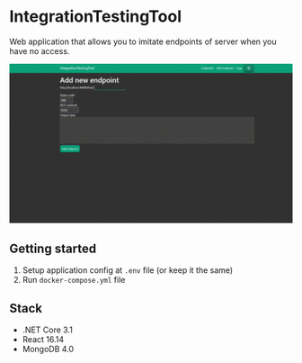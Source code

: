 # IntegrationTestingTool

Web application that allows you to imitate endpoints of server when you have no access.

![use case](./Info/UseCase.gif)

## Getting started

1. Setup application config at `.env` file (or keep it the same)
2. Run `docker-compose.yml` file

## Stack

* .NET Core 3.1
* React 16.14
* MongoDB 4.0
